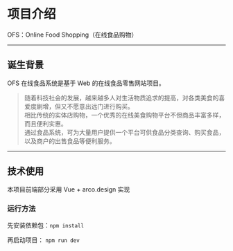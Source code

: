 # 项目介绍

OFS：Online Food Shopping（在线食品购物）

<hr>

## 诞生背景

OFS 在线食品系统是基于 Web 的在线食品零售网站项目。<br>

> 随着科技社会的发展，越来越多人对生活物质追求的提高，对各类美食的喜爱度剧增，但又不愿意出远门进行购买。<br>
> 相比传统的实体店购物，一个优秀的在线美食购物平台不但商品丰富多样，而且便利实惠。<br>
> 通过食品系统，可为大量用户提供一个平台可供食品分类查询、购买食品，以及商户的出售食品等便利服务。

<hr>

## 技术使用

本项目前端部分采用 Vue + arco.design 实现

### 运行方法

先安装依赖包：`npm install`

再启动项目： `npm run dev`
